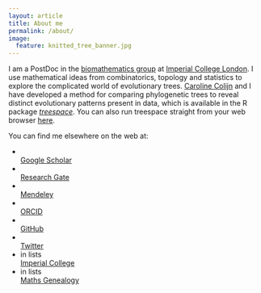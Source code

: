 ```yaml
---
layout: article
title: About me
permalink: /about/
image:
  feature: knitted_tree_banner.jpg
---
```


I am a PostDoc in the <a href="http://www.imperial.ac.uk/biomathematics-group" target="_blank">biomathematics group</a> at <a href="https://www.imperial.ac.uk/" target="_blank">Imperial College London</a>. 
I use mathematical ideas from combinatorics, topology and statistics to explore the complicated world of evolutionary trees. 
<a href="http://www.imperial.ac.uk/people/c.colijn" target="_blank">Caroline Colijn</a> and I have developed a method for comparing phylogenetic trees to reveal distinct evolutionary patterns present in data, which is available in the R package <a href="https://cran.rstudio.com/web/packages/treespace/index.html" target="_blank">*treespace*</a>. 
You can also run treespace straight from your web browser <a href="http://shiny.imperial-stats-experimental.co.uk/users/mlkendal/treespace/" target="_blank">here</a>.

You can find me elsewhere on the web at:
<ul class="fa-ul">
<li><i class="ai-li ai ai-google-scholar ai-2x"></i></li> <a href="https://scholar.google.co.uk/citations?user=CAzbfakAAAAJ&hl=en" target="_blank">Google Scholar</a>
<li><i class="ai-li ai ai-researchgate ai-2x"></i></li> <a href="https://www.researchgate.net/profile/Michelle_Kendall" target="_blank">Research Gate</a>
<li><i class="ai-li ai ai-mendeley ai-2x"></i></li> <a href="https://www.mendeley.com/profiles/michelle-kendall1/" target="_blank">Mendeley</a>
<li><i class="ai-li ai ai-orcid ai-2x"></i></li> <a href="https://orcid.org/0000-0001-7344-7071" target="_blank">ORCID</a> 
<li><i class="fa-li fa fa-github fa-2x" aria-hidden="true"></i></li> <a href="https://github.com/MichelleKendall" target="_blank">GitHub</a>
<li><i class="fa-li fa fa-twitter fa-2x" aria-hidden="true"></i></li> <a href="https://twitter.com/Miche11eKenda11" target="_blank">Twitter</a>
<li><i class="fa-li fa fa-square fa-2x"></i>in lists</li> <a href="http://www.imperial.ac.uk/people/m.kendall" target="_blank">Imperial College</a>
<li><i class="fa-li fa fa-square fa-2x"></i>in lists</li> <a href="http://genealogy.math.ndsu.nodak.edu/id.php?id=181879" target="_blank">Maths Genealogy</a>
</ul>
